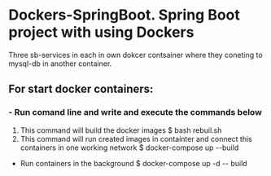 # Dockers-SpringBoot. Spring Boot project with using Dockers
Three sb-services in each in own dokcer contsainer where they coneting to mysql-db in another container.

## For start docker containers:
### - Run comand line and write and execute the commands below
1. This command will build the docker images
$ bash rebuil.sh
2. This command will run created images in containter and connect this containers in one working network
$ docker-compose up --build
- Run containers in the background
$ docker-compose up -d -- build
